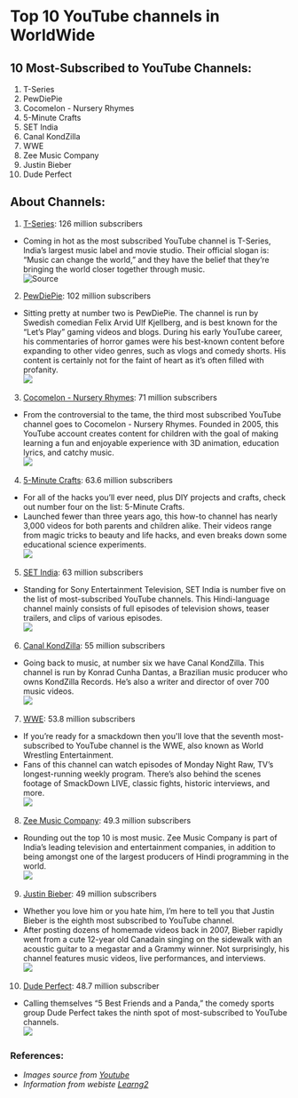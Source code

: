 # Top 10 YouTube channels in WorldWide
## 10 Most-Subscribed to YouTube Channels:
1. T-Series
1. PewDiePie
1. Cocomelon - Nursery Rhymes
1. 5-Minute Crafts
1. SET India
1. Canal KondZilla
1. WWE
1. Zee Music Company
1. Justin Bieber
1. Dude Perfect
## About Channels:
1. [T-Series](https://www.youtube.com/user/tseries): 126 million subscribers  
* Coming in hot as the most subscribed YouTube channel is T-Series, India’s largest music label and movie studio. Their official slogan is: “Music can change the world,” and they have the belief that they’re bringing the world closer together through music.  
![Source](https://yt3.ggpht.com/a/AGF-l7_pAUMBrwUj9lIAPzwKL1MKmb9q875ck73n2Q=s176-c-k-c0x00ffffff-no-rj-mo)
2. [PewDiePie](https://www.youtube.com/user/PewDiePie): 102 million subscribers
- Sitting pretty at number two is PewDiePie. The channel is run by Swedish comedian Felix Arvid Ulf Kjellberg, and is best known for the “Let’s Play” gaming videos and blogs. During his early YouTube career, his commentaries of horror games were his best-known content before expanding to other video genres, such as vlogs and comedy shorts. His content is certainly not for the faint of heart as it’s often filled with profanity.  
![](https://yt3.ggpht.com/a/AGF-l79FVckie4j9WT-4cEW6iu3gPd4GivQf_XNSWg=s176-c-k-c0x00ffffff-no-rj-mo)
3. [Cocomelon - Nursery Rhymes](https://www.youtube.com/user/checkgate): 71 million subscribers
- From the controversial to the tame, the third most subscribed YouTube channel goes to Cocomelon - Nursery Rhymes. Founded in 2005, this YouTube account creates content for children with the goal of making learning a fun and enjoyable experience with 3D animation, education lyrics, and catchy music.  
![](https://yt3.ggpht.com/a/AGF-l79wZ6qBUvS5bcIe_XVWu7cUdHEEZRUnK18Pcg=s176-c-k-c0x00ffffff-no-rj-mo)
4. [5-Minute Crafts](https://www.youtube.com/channel/UC295-Dw_tDNtZXFeAPAW6Aw): 63.6 million subscribers
- For all of the hacks you’ll ever need, plus DIY projects and crafts, check out number four on the list: 5-Minute Crafts.
- Launched fewer than three years ago, this how-to channel has nearly 3,000 videos for both parents and children alike. Their videos range from magic tricks to beauty and life hacks, and even breaks down some educational science experiments.  
![](https://yt3.ggpht.com/a/AGF-l7_Ig-3kRzbVXf3NRh3XWDFVyzXRANCQsltkvQ=s176-c-k-c0x00ffffff-no-rj-mo)
5. [SET India](https://www.youtube.com/user/setindia): 63 million subscribers
- Standing for Sony Entertainment Television, SET India is number five on the list of most-subscribed YouTube channels. This Hindi-language channel mainly consists of full episodes of television shows, teaser trailers, and clips of various episodes.  
![](https://yt3.ggpht.com/a/AGF-l7_rrvu2vunZ4PEZ0fXnz78RaMK11j-Qrv1KZw=s176-c-k-c0x00ffffff-no-rj-mo)
6. [Canal KondZilla](https://www.youtube.com/user/CanalKondZilla): 55 million subscribers
- Going back to music, at number six we have Canal KondZilla. This channel is run by Konrad Cunha Dantas, a Brazilian music producer who owns KondZilla Records. He’s also a writer and director of over 700 music videos.  
![](https://yt3.ggpht.com/a/AGF-l7-yDi06ROcOe64yy81sU0pFKJUr7pyqyxXAgg=s176-c-k-c0x00ffffff-no-rj-mo)
7. [WWE](https://www.youtube.com/channel/UCJ5v_MCY6GNUBTO8-D3XoAg): 53.8 million subscribers
- If you’re ready for a smackdown then you'll love that the seventh most-subscribed to YouTube channel is the WWE, also known as World Wrestling Entertainment.  
- Fans of this channel can watch episodes of Monday Night Raw, TV’s longest-running weekly program. There’s also behind the scenes footage of SmackDown LIVE, classic fights, historic interviews, and more.  
![](https://yt3.ggpht.com/a/AGF-l7-JXrgTbV0Df7gzTZTTGi53X5pejNnn42R09g=s176-c-k-c0x00ffffff-no-rj-mo)
8. [Zee Music Company](https://www.youtube.com/user/zeemusiccompany): 49.3 million subscribers
- Rounding out the top 10 is most music. Zee Music Company is part of India’s leading television and entertainment companies, in addition to being amongst one of the largest producers of Hindi programming in the world.  
![](https://yt3.ggpht.com/a/AGF-l7-o-FQ4aEdqCMNlLpCqpeF2kTtgTP33V8X5-g=s176-c-k-c0x00ffffff-no-rj-mo)
9. [Justin Bieber](https://www.youtube.com/user/kidrauhl): 49 million subscribers
- Whether you love him or you hate him, I’m here to tell you that Justin Bieber is the eighth most subscribed to YouTube channel.
- After posting dozens of homemade videos back in 2007, Bieber rapidly went from a cute 12-year old Canadain singing on the sidewalk with an acoustic guitar to a megastar and a Grammy winner. Not surprisingly, his channel features music videos, live performances, and interviews.  
![](https://lh3.googleusercontent.com/a-/AAuE7mD2KkT_7ftpRJpH_n6ZNeSJFvFlgRGqNcoOzq4q=s176-c-k-c0x00ffffff-no-rj-mo)
10. [Dude Perfect](https://www.youtube.com/user/corycotton): 48.7 million subscriber
- Calling themselves “5 Best Friends and a Panda,” the comedy sports group Dude Perfect takes the ninth spot of most-subscribed to YouTube channels.  
![](https://yt3.ggpht.com/a/AGF-l786MhSiIQO2jrdpXgwwZxlJdThr1uRZhG0MYQ=s176-c-k-c0x00ffffff-no-rj-mo)  
### References:
* *Images source from [Youtube](https://www.youtube.com/)*  
* *Information from webiste [Learng2](https://learn.g2.com/most-subscribed-youtubers)*

